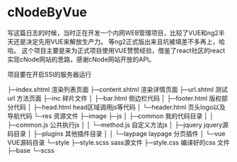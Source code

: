 # cNodeByVue

写这篇日志的时候，当时正在开发一个内网WEB管理项目，比较了VUE和ng2半天还是决定先用VUE来解放生产力。
等ng2正式版出来且坑被填差不多再上，哈哈。
这个项目主要是来为正式项目使用VUE赞赞经验，借鉴了react社区的react实现cNode网站的思路，感谢cNode网站开放的API。

项目要在开启SSI的服务器运行

├─index.shtml          渲染列表页面
├─content.shtml        渲染详情页面
├─url.shtml            测试url 方法页面
├─inc                  碎片文件
│   ├─bar.html             侧边栏代码
│   ├─footer.html          版权部分代码
│   ├─head.html            head区域调用js等代码
│   └─header.html          页头logo以及导航代码
└─res                  资源文件
    ├─image
    ├─js
    │  ├─common             我的代码目录
    │  │  ├─common.js           公共执行js
    │  │  └─method.js           自定义方法js
    │  ├─jquery             jquery源码目录
    │  ├─plugins            其他插件目录
    │  │  └─laypage             laypage 分页插件
    │  └─vue                VUE源码目录
    └─style
        ├─style.scss        sass源文件
        ├─style.css         编译好的css 文件
        ├─base
        └─scss

